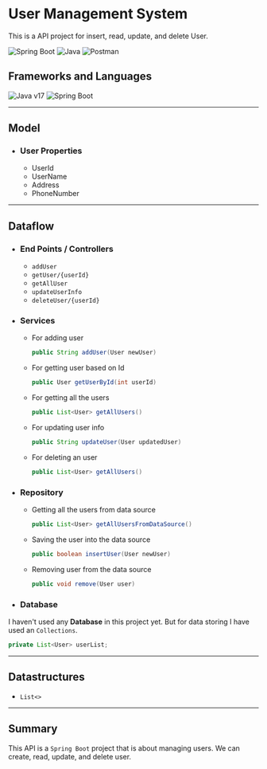 # User Management System
This is a API project for insert, read, update, and delete User.

![Spring Boot](https://img.shields.io/badge/Spring_Boot-F2F4F9?style=for-the-badge&logo=spring-boot) ![Java](https://img.shields.io/badge/java-%23ED8B00.svg?style=for-the-badge&logo=openjdk&logoColor=white) ![Postman](https://img.shields.io/badge/Postman-FF6C37?style=for-the-badge&logo=postman&logoColor=white)

## Frameworks and Languages
![Java v17](https://img.shields.io/badge/Java-v17-green) ![Spring Boot](https://img.shields.io/badge/Spring%20Boot-v3.0.5-brightgreen)

---

## Model
- ### User Properties
    - UserId
    - UserName
    - Address
    - PhoneNumber
---
## Dataflow
- ### End Points / Controllers
    - `addUser` 
    - `getUser/{userId}`
    - `getAllUser`
    - `updateUserInfo`
    - `deleteUser/{userId}`
- ### Services
    - For adding user
        ```java
        public String addUser(User newUser)
        ```
    - For getting user based on Id
        ```java
        public User getUserById(int userId)
        ```
    - For getting all the users
        ```java
        public List<User> getAllUsers() 
        ```
    - For updating user info
        ```java
        public String updateUser(User updatedUser) 
        ```
    - For deleting an user
        ```java
        public List<User> getAllUsers() 
        ```
- ### Repository
    - Getting all the users from data source
        ```java
        public List<User> getAllUsersFromDataSource()
        ```
    - Saving the user into the data source
        ```java
        public boolean insertUser(User newUser)
        ```
    - Removing user from the data source
        ```java
        public void remove(User user)
        ```
- ### Database
I haven't used any **Database** in this project yet. But for data storing I have used an `Collections`.

```java
private List<User> userList;
```
---
## Datastructures
- `List<>`
---
## Summary
This API is a `Spring Boot` project that is about managing users. We can create, read, update, and delete user.

